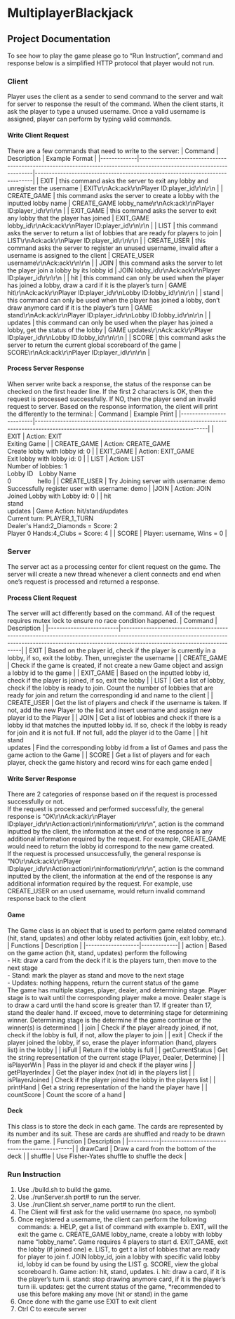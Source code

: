 # MultiplayerBlackjack

## Project Documentation
To see how to play the game please go to “Run Instruction”, command and response below is a simplified HTTP protocol that player would not run.

### Client
Player uses the client as a sender to send command to the server and wait for server to response the result of the command. When the client starts, it ask the player to type a unused username. Once a valid username is assigned, player can perform by typing valid commands. 
#### Write Client Request
There are a few commands that need to write to the server:
| Command     |	Description                                                                                                          | Example Format                                                              |
|-------------|----------------------------------------------------------------------------------------------------------------------|-----------------------------------------------------------------------------|
| EXIT        | this command asks the server to exit any lobby and unregister the username                                           | EXIT\r\nAck:ack\r\nPlayer ID:player_id\r\n\r\n                              |
| CREATE_GAME | this command asks the server to create a lobby with the inputted lobby name                                          | CREATE_GAME lobby_name\r\nAck:ack\r\nPlayer ID:player_id\r\n\r\n            |
| EXIT_GAME   | this command asks the server to exit any lobby that the player has joined                                            | EXIT_GAME lobby_id\r\nAck:ack\r\nPlayer ID:player_id\r\n\r\n                |
| LIST        | this command asks the server to return a list of lobbies that are ready for players to join                          |	LIST\r\nAck:ack\r\nPlayer ID:player_id\r\n\r\n                             |
| CREATE_USER | this command asks the server to register an unused username, invalid after a username is assigned to the client      |	CREATE_USER username\r\nAck:ack\r\n\r\n                                    |
| JOIN        | this command asks the server to let the player join a lobby by its lobby id                                          |	JOIN lobby_id\r\nAck:ack\r\nPlayer ID:player_id\r\n\r\n                    |
| hit         | this command can only be used when the player has joined a lobby, draw a card if it is the player’s turn	           | GAME hit\r\nAck:ack\r\nPlayer ID:player_id\r\nLobby ID:lobby_id\r\n\r\n     |
| stand       | this command can only be used when the player has joined a lobby, don’t draw anymore card if it is the player’s turn | GAME stand\r\nAck:ack\r\nPlayer ID:player_id\r\nLobby ID:lobby_id\r\n\r\n   |
| updates     | this command can only be used when the player has joined a lobby, get the status of the lobby                      	 | GAME updates\r\nAck:ack\r\nPlayer ID:player_id\r\nLobby ID:lobby_id\r\n\r\n |
| SCORE       | this command asks the server to return the current global scoreboard of the game             	                       | SCORE\r\nAck:ack\r\nPlayer ID:player_id\r\n\r\n                             |

#### Process Server Response
When server write back a response, the status of the response can be checked on the first header line. If the first 2 characters is OK, then the request is processed successfully. If NO, then the player send an invalid request to server.
Based on the response information, the client will print the differently to the terminal:
| Command                 |	Example Print                                                                                                                             |
|-------------------------|-------------------------------------------------------------------------------------------------------------------------------------------|
| EXIT	                  | Action: EXIT<br>Exiting Game                                                                                                              |
| CREATE_GAME             |	Action: CREATE_GAME<br>Create lobby with lobby id: 0                                                                                      |
| EXIT_GAME               |	Action: EXIT_GAME<br>Exit lobby with lobby id: 0                                                                                          |
| LIST                    |	Action: LIST<br>Number of lobbies: 1<br>Lobby ID&emsp;Lobby Name<br>0&emsp;&emsp;&emsp;&emsp;&nbsp;hello                                  |
| CREATE_USER             |	Try Joining server with username: demo<br>Successfully register user with username: demo                                                  |
|JOIN                   	| Action: JOIN<br>Joined Lobby with Lobby id: 0                                                                                             |
| hit<br>stand<br>updates |	Game Action: hit/stand/updates<br>Current turn: PLAYER_1_TURN<br>Dealer's Hand:2_Diamonds = Score: 2<br>Player 0 Hands:4_Clubs = Score: 4 |
| SCORE                   |	Player: username, Wins = 0                                                                                                                |

### Server
The server act as a processing center for client request on the game. The server will create a new thread whenever a client connects and end when one’s request is processed and returned a response.

#### Process Client Request
The server will act differently based on the command. All of the request requires mutex lock to ensure no race condition happened.
| Command	                | Description                                                                                                                                                                                           |
|-------------------------|-------------------------------------------------------------------------------------------------------------------------------------------------------------------------------------------------------|
| EXIT	                  | Based on the player id, check if the player is currently in a lobby, if so, exit the lobby. Then, unregister the username                                                                             |
| CREATE_GAME	            | Check if the game is created, if not create a new Game object and assign a lobby id to the game                                                                                                       |
| EXIT_GAME             	| Based on the inputted lobby id, check if the player is joined, if so, exit the lobby                                                                                                                  |
| LIST	                  | Get a list of lobby, check if the lobby is ready to join. Count the number of lobbies that are ready for join and return the corresponding id and name to the client                                  |
| CREATE_USER	            | Get the list of players and check if the username is taken. If not, add the new Player to the list and insert username and assign new player id to the Player                                         |
| JOIN	                  | Get a list of lobbies and check if there is a lobby id that matches the inputted lobby id. If so, check if the lobby is ready for join and it is not full. If not full, add the player id to the Game |
| hit<br>stand<br>updates |	Find the corresponding lobby id from a list of Games and pass the game action to the Game                                                                                                             |
| SCORE                   |	Get a list of players and for each player, check the game history and record wins for each game ended                                                                                                 |

#### Write Server Response
There are 2 categories of response based on if the request is processed successfully or not.<br>If the request is processed and performed successfully, the general response is “OK\r\nAck:ack\r\nPlayer ID:player_id\r\nAction:action\r\ninformation\r\n\r\n”, action is the command inputted by the client, the information at the end of the response is any additional information required by the request. For example, CREATE_GAME would need to return the lobby id correspond to the new game created.
<br>If the request is processed unsuccessfully, the general response is “NO\r\nAck:ack\r\nPlayer ID:player_id\r\nAction:action\r\ninformation\r\n\r\n”, action is the command inputted by the client, the information at the end of the response is any additional information required by the request. For example, use CREATE_USER on an used username, would return invalid command response back to the client
#### Game
The Game class is an object that is used to perform game related command (hit, stand, updates) and other lobby related activities (join, exit lobby, etc.).
| Functions         |	Description |
|-------------------|-------------|
| action            |	Based on the game action (hit, stand, updates) perform the following<br>-	Hit: draw a card from the deck if it is the players turn, then move to the next stage<br>-	Stand: mark the player as stand and move to the next stage<br>-	Updates: nothing happens, return the current status of the game<br>The game has multiple stages, player, dealer, and determining stage. Player stage is to wait until the corresponding player make a move. Dealer stage is to draw a card until the hand score is greater than 17. If greater than 17, stand the dealer hand. If exceed, move to determining stage for determining winner. Determining stage is the determine if the game continue or the winner(s) is determined |
| join              |	Check if the player already joined, if not, check if the lobby is full, if not, allow the player to join |
| exit              |	Check if the player joined the lobby, if so, erase the player information (hand, players list) in the lobby |
| isFull	          | Return if the lobby is full |
| getCurrentStatus	| Get the string representation of the current stage (Player, Dealer, Determine)	| 
| isPlayerWin	      | Pass in the player id and check if the player wins	| 
| getPlayerIndex	  | Get the player index (not id) in the players list	| 
| isPlayerJoined	  | Check if the player joined the lobby in the players list	| 
| printHand        	| Get a string representation of the hand the player have	| 
| countScore      	| Count the score of a hand	| 
#### Deck
This class is to store the deck in each game. The cards are represented by its number and its suit. These are cards are shuffled and ready to be drawn from the game.
| Function	| Description                                  |
|-----------|----------------------------------------------|
| drawCard  |	Draw a card from the bottom of the deck      |
| shuffle	  | Use Fisher-Yates shuffle to shuffle the deck |
### Run Instruction
1.	Use ./build.sh to build the game.
2.	Use ./runServer.sh port# to run the server.
3.	Use ./runClient.sh server_name port# to run the client.
4.	The Client will first ask for the valid username (no space, no symbol)
5.	Once registered a username, the client can perform the following commands:
a.	HELP, get a list of command with example
b.	EXIT, will the exit the game
c.	CREATE_GAME lobby_name, create a lobby with lobby name “lobby_name”. Game requires 4 players to start
d.	EXIT_GAME, exit the lobby (if joined one)
e.	LIST, to get t a list of lobbies that are ready for player to join
f.	JOIN lobby_id, join a lobby with specific valid lobby id, lobby id can be found by using the LIST
g.	SCORE, view the global scoreboard
h.	Game action: hit, stand, updates.
i.	hit: draw a card, if it is the player’s turn
ii.	stand: stop drawing anymore card, if it is the player’s turn
iii.	updates: get the current status of the game, *recommended to use this before making any move (hit or stand) in the game 
6.	Once done with the game use EXIT to exit client
7.	Ctrl C to execute server
